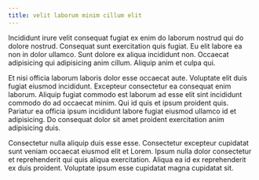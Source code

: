 ```yaml
---
title: velit laborum minim cillum elit
---
```


Incididunt irure velit consequat fugiat ex enim do laborum nostrud qui do dolore nostrud. Consequat sunt exercitation quis fugiat. Eu elit labore ea non in dolor ullamco. Sunt dolore ex aliqua incididunt non. Occaecat adipisicing qui adipisicing anim cillum. Aliquip anim et culpa qui.

Et nisi officia laborum laboris dolor esse occaecat aute. Voluptate elit duis fugiat eiusmod incididunt. Excepteur consectetur ea consequat enim laborum. Aliquip fugiat commodo est laborum ad esse elit sint incididunt commodo do ad occaecat minim. Qui id quis et ipsum proident quis. Pariatur ea officia ipsum incididunt labore fugiat eiusmod ullamco id et adipisicing. Do consequat dolor sit amet proident exercitation anim adipisicing duis.

Consectetur nulla aliquip duis esse esse. Consectetur excepteur cupidatat sunt veniam occaecat eiusmod elit et Lorem. Ipsum nulla dolor consectetur et reprehenderit qui quis aliqua exercitation. Aliqua ea id ex reprehenderit ex duis proident. Voluptate ipsum esse cupidatat magna cupidatat sit.
